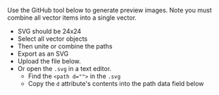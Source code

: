 Use the GitHub tool below to generate preview images. Note you must combine all vector items into a single vector.

- SVG should be 24x24
- Select all vector objects
- Then unite or combine the paths
- Export as an SVG
- Upload the file below.
- Or open the `.svg` in a text editor.
  - Find the `<path d="">` in the `.svg`
  - Copy the `d` attribute's contents into the path data field below
